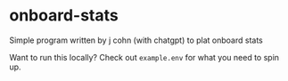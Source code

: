 # onboard-stats

Simple program written by j cohn (with chatgpt) to plat onboard stats

Want to run this locally? Check out `example.env` for what you need to spin up.